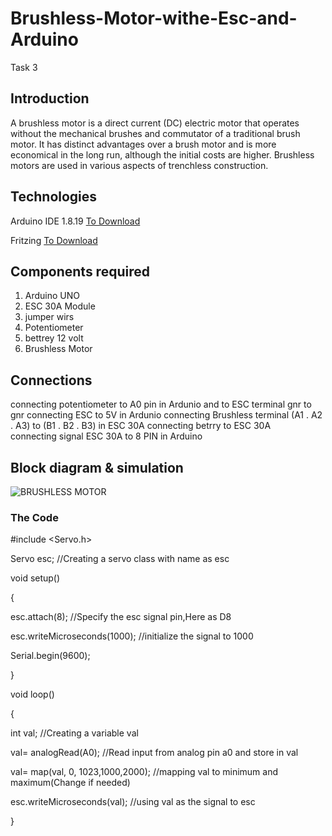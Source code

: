 # Brushless-Motor-withe-Esc-and-Arduino
Task 3



 ## Introduction

A brushless motor is a direct current (DC) electric motor that operates without the mechanical brushes and commutator of a traditional brush motor. It has distinct advantages over a brush motor and is more economical in the long run, although the initial costs are higher. Brushless motors are used in various aspects of trenchless construction. 


 
 
 ## Technologies
 
 
 Arduino IDE 1.8.19 [To Download](https://www.arduino.cc/en/software)
  
 Fritzing [ To Download ](https://fritzing.org/download/)

 
 
 ## Components required
 

1. Arduino UNO
2. ESC 30A Module
3. jumper wirs
4. Potentiometer
5. bettrey   12 volt 
6. Brushless Motor
 


## Connections

connecting potentiometer  to A0 pin  in  Ardunio and to ESC terminal gnr to gnr 
connecting ESC  to 5V in  Ardunio
connecting Brushless terminal (A1 . A2 . A3)  to (B1 . B2 . B3) in  ESC 30A
connecting betrry  to ESC 30A  
connecting signal ESC 30A to 8 PIN in Arduino
 



 
 ## Block diagram & simulation
 
 
 
 
 
 ![BRUSHLESS MOTOR](https://user-images.githubusercontent.com/109243989/179446233-27f0d198-cee1-4421-b39e-78b97c612de3.JPG)

 
 
 
 
 ### The Code 
 
 
 #include <Servo.h>


Servo esc;  //Creating a servo class with name as esc

void setup()

{

esc.attach(8); //Specify the esc signal pin,Here as D8

esc.writeMicroseconds(1000); //initialize the signal to 1000

Serial.begin(9600);

}

void loop()

{

int val; //Creating a variable val

val= analogRead(A0); //Read input from analog pin a0 and store in val

val= map(val, 0, 1023,1000,2000); //mapping val to minimum and maximum(Change if needed)

esc.writeMicroseconds(val); //using val as the signal to esc

}
 
 
